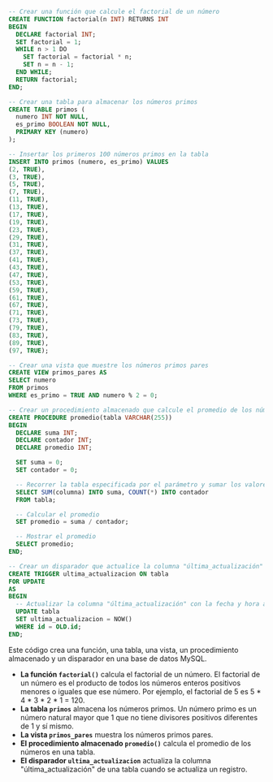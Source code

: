 ```sql
-- Crear una función que calcule el factorial de un número
CREATE FUNCTION factorial(n INT) RETURNS INT
BEGIN
  DECLARE factorial INT;
  SET factorial = 1;
  WHILE n > 1 DO
    SET factorial = factorial * n;
    SET n = n - 1;
  END WHILE;
  RETURN factorial;
END;

-- Crear una tabla para almacenar los números primos
CREATE TABLE primos (
  numero INT NOT NULL,
  es_primo BOOLEAN NOT NULL,
  PRIMARY KEY (numero)
);

-- Insertar los primeros 100 números primos en la tabla
INSERT INTO primos (numero, es_primo) VALUES
(2, TRUE),
(3, TRUE),
(5, TRUE),
(7, TRUE),
(11, TRUE),
(13, TRUE),
(17, TRUE),
(19, TRUE),
(23, TRUE),
(29, TRUE),
(31, TRUE),
(37, TRUE),
(41, TRUE),
(43, TRUE),
(47, TRUE),
(53, TRUE),
(59, TRUE),
(61, TRUE),
(67, TRUE),
(71, TRUE),
(73, TRUE),
(79, TRUE),
(83, TRUE),
(89, TRUE),
(97, TRUE);

-- Crear una vista que muestre los números primos pares
CREATE VIEW primos_pares AS
SELECT numero
FROM primos
WHERE es_primo = TRUE AND numero % 2 = 0;

-- Crear un procedimiento almacenado que calcule el promedio de los números en una tabla
CREATE PROCEDURE promedio(tabla VARCHAR(255))
BEGIN
  DECLARE suma INT;
  DECLARE contador INT;
  DECLARE promedio INT;

  SET suma = 0;
  SET contador = 0;

  -- Recorrer la tabla especificada por el parámetro y sumar los valores de las columnas
  SELECT SUM(columna) INTO suma, COUNT(*) INTO contador
  FROM tabla;

  -- Calcular el promedio
  SET promedio = suma / contador;

  -- Mostrar el promedio
  SELECT promedio;
END;

-- Crear un disparador que actualice la columna "última_actualización" de una tabla cuando se actualice un registro
CREATE TRIGGER ultima_actualizacion ON tabla
FOR UPDATE
AS
BEGIN
  -- Actualizar la columna "última_actualización" con la fecha y hora actuales
  UPDATE tabla
  SET ultima_actualizacion = NOW()
  WHERE id = OLD.id;
END;
```

Este código crea una función, una tabla, una vista, un procedimiento almacenado y un disparador en una base de datos MySQL.

* **La función `factorial()`** calcula el factorial de un número. El factorial de un número es el producto de todos los números enteros positivos menores o iguales que ese número. Por ejemplo, el factorial de 5 es 5 * 4 * 3 * 2 * 1 = 120.
* **La tabla `primos`** almacena los números primos. Un número primo es un número natural mayor que 1 que no tiene divisores positivos diferentes de 1 y sí mismo.
* **La vista `primos_pares`** muestra los números primos pares.
* **El procedimiento almacenado `promedio()`** calcula el promedio de los números en una tabla.
* **El disparador `ultima_actualizacion`** actualiza la columna "última_actualización" de una tabla cuando se actualiza un registro.